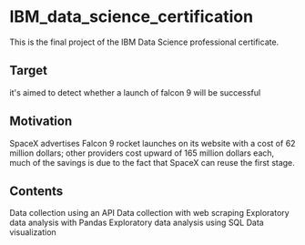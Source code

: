 # IBM_data_science_certification

This is the final project of the IBM Data Science professional certificate.

## Target
it's aimed to detect whether a launch of falcon 9 will be successful

## Motivation
SpaceX advertises Falcon 9 rocket launches on its website with a cost of 62 million dollars; other providers cost upward of 165 million dollars each, much of the savings is due to the fact that SpaceX can reuse the first stage.

## Contents
Data collection using an API 
Data collection with web scraping 
Exploratory data analysis with Pandas 
Exploratory data analysis using SQL 
Data visualization 

